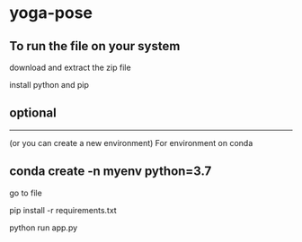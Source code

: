 # yoga-pose

## To run the file on your system

download and extract the zip file

install python and pip 

## optional
---------------------------------------------------------
(or you can create a new environment)
For environment on conda

conda create -n myenv python=3.7
---------------------------------------------------------


go to file

pip install -r requirements.txt

python run app.py
